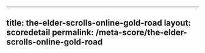 ---
        
title: the-elder-scrolls-online-gold-road
layout: scoredetail
permalink: /meta-score/the-elder-scrolls-online-gold-road
---